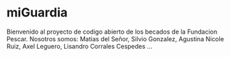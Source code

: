 # miGuardia
Bienvenido al proyecto de codigo abierto de los becados de la Fundacion Pescar.
Nosotros somos:
Matias del Señor,
Silvio Gonzalez,
Agustina Nicole Ruiz,
Axel Leguero,
Lisandro Corrales Cespedes
...

